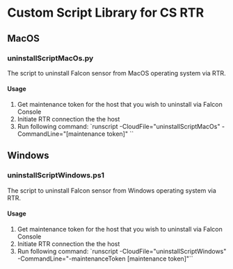 # Custom Script Library for CS RTR

## MacOS

### uninstallScriptMacOs.py

The script to uninstall Falcon sensor from MacOS operating system via RTR.

#### Usage

1. Get maintenance token for the host that you wish to uninstall via Falcon Console
2. Initiate RTR connection the the host
3. Run following command:
`runscript -CloudFile="uninstallScriptMacOs" -CommandLine="[maintenance token]" ``

## Windows

### uninstallScriptWindows.ps1
The script to uninstall Falcon sensor from Windows operating system via RTR.

#### Usage

1. Get maintenance token for the host that you wish to uninstall via Falcon Console
2. Initiate RTR connection the the host
3. Run following command:
`runscript -CloudFile="uninstallScriptWindows" -CommandLine="-maintenanceToken [maintenance token]"``
